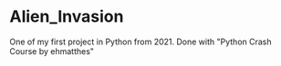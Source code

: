 # Alien_Invasion
One of my first project in Python from 2021. Done with "Python Crash Course by ehmatthes"
